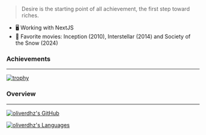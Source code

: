 > Desire is the starting point of all achievement, the first step toward riches.

- 🖥️ Working with NextJS
- 🎥 Favorite movies: Inception (2010), Interstellar (2014) and Society of the Snow (2024)

### Achievements
---

[![trophy](https://github-profile-trophy.vercel.app/?username=jg0328&title=MultiLanguage,Repositories,Commits&theme=dracula&margin-w=10)](https://github.com/ryo-ma/github-profile-trophy)

### Overview
---

[![oliverdhz's GitHub](https://github-readme-stats-hazel-omega-60.vercel.app/api?username=oliverdhz&custom_title=My%20Activity&include_all_commits=true&count_private=true&show_icons=true&theme=dracula)](https://github.com/anuraghazra/github-readme-stats)

[![oliverdhz's Languages](https://github-readme-stats-hazel-omega-60.vercel.app/api/top-langs/?username=oliverdhz&layout=compact&custom_title=My%20Top%2010&langs_count=10&theme=dracula)](https://github.com/anuraghazra/github-readme-stats)
